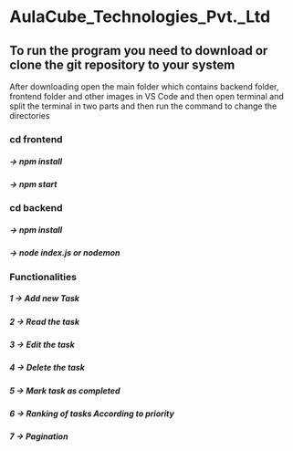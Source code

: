 # AulaCube_Technologies_Pvt._Ltd

## To run the program you need to download or clone the git repository to your system
After downloading open the main folder which contains backend folder, frontend folder and other images in VS Code and then open terminal and split the terminal in two parts and then run the command to change the directories

### cd frontend
##### -> npm install
##### -> npm start


### cd backend
##### -> npm install
##### -> node index.js or nodemon


### Functionalities 
##### 1 -> Add new Task
##### 2 -> Read the task
##### 3 -> Edit the task
##### 4 -> Delete the task
##### 5 -> Mark task as completed
##### 6 -> Ranking of tasks According to priority
##### 7 -> Pagination
